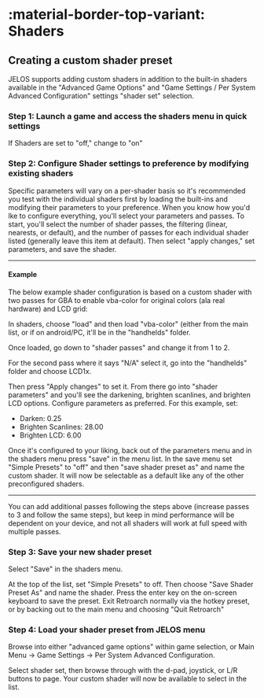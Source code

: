 # :material-border-top-variant: Shaders

## Creating a custom shader preset

JELOS supports adding custom shaders in addition to the built-in shaders available in the "Advanced Game Options" and "Game Settings / Per System Advanced Configuration" settings "shader set" selection.

### Step 1: Launch a game and access the shaders menu in quick settings
If Shaders are set to "off," change to "on" 

### Step 2: Configure Shader settings to preference by modifying existing shaders
Specific parameters will vary on a per-shader basis so it's recommended you test with the individual shaders first by loading the built-ins and modifying their parameters to your preference. 
When you know how you'd lke to configure everything, you'll select your parameters and passes. To start, you'll select the number of shader passes, the filtering (linear, nearests, or default), and the number of passes for each individual shader listed (generally leave this item at default). Then select "apply changes," set parameters, and save the shader.

----

#### Example 
The below example shader configuration is based on a custom shader with two passes for GBA to enable vba-color for original colors (ala real hardware) and LCD grid:

In shaders, choose "load" and then load "vba-color" (either from the main list, or if on android/PC, it'll be in the "handhelds" folder.

Once loaded, go down to "shader passes" and change it from 1 to 2. 

For the second pass where it says "N/A" select it, go into the "handhelds" folder and choose LCD1x. 

Then press "Apply changes" to set it. From there go into "shader parameters" and you'll see the darkening, brighten scanlines, and brighten LCD options. Configure parameters as preferred. For this example, set:

* Darken: 0.25
* Brighten Scanlines: 28.00
* Brighten LCD: 6.00

Once it's configured to your liking, back out of the parameters menu and in the shaders menu press "save" in the menu list. In the save menu set "Simple Presets" to "off" and then "save shader preset as" and name the custom shader. It will now be selectable as a default like any of the other preconfigured shaders.

-----------

You can add additional passes following the steps above (increase passes to 3 and follow the same steps), but keep in mind performance will be dependent on your device, and not all shaders will work at full speed with multiple passes.


### Step 3: Save your new shader preset
Select "Save" in the shaders menu.

At the top of the list, set "Simple Presets" to off. Then choose "Save Shader Preset As" and name the shader. Press the enter key on the on-screen keyboard to save the preset. Exit Retroarch normally via the hotkey preset, or by backing out to the main menu and choosing "Quit Retroarch"

### Step 4: Load your shader preset from JELOS menu

Browse into either "advanced game options" within game selection, or Main Menu -> Game Settings -> Per System Advanced Configuration.

Select shader set, then browse through with the d-pad, joystick, or L/R buttons to page. Your custom shader will now be available to select in the list. 